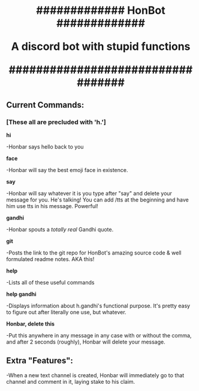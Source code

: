 <h1 style="text-align: center">############# HonBot #############

A discord bot with stupid functions

##################################</h1>

<h2>Current Commands:</h2>

<h3>[These all are precluded with 'h.']</h3>

<b>hi</b>

  -Honbar says hello back to you

<b>face</b>

  -Honbar will say the best emoji face in existence.

<b>say</b>

  -Honbar will say whatever it is you type after "say" and delete your message for you. He's talking! You can add /tts at the beginning and have him use tts in his message. Powerful!

<b>gandhi</b>

-Honbar spouts a <i>totally real</i> Gandhi quote.

<b>git</b>

-Posts the link to the git repo for HonBot's amazing source code & well formulated readme notes. AKA this!

<b>help</b>

  -Lists all of these useful commands

<b>help gandhi</b>

-Displays information about h.gandhi's functional purpose. It's pretty easy to figure out after literally one use, but whatever.

<b>Honbar, delete this</b>

  -Put this anywhere in any message in any case with or without the comma, and after 2 seconds (roughly), Honbar will delete your message.


<h2>Extra "Features":</h2>

-When a new text channel is created, Honbar will immediately go to that channel and comment in it, laying stake to his claim.
